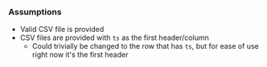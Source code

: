 ### Assumptions
* Valid CSV file is provided
* CSV files are provided with `ts` as the first header/column
    * Could trivially be changed to the row that has `ts`, but for ease of use right now it's the first header